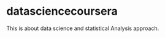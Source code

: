 datasciencecoursera
===================

This is about data science and statistical Analysis approach.

